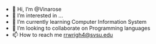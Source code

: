 - 👋 Hi, I’m @Vinarose
- 👀 I’m interested in ...
- 🌱 I’m currently learning Computer Information System
- 💞️ I’m looking to collaborate on Programming languages
- 📫 How to reach me rrwrigh4@svsu.edu

<!---
Vinarose/Vinarose is a ✨ special ✨ repository because its `README.md` (this file) appears on your GitHub profile.
You can click the Preview link to take a look at your changes.
--->
